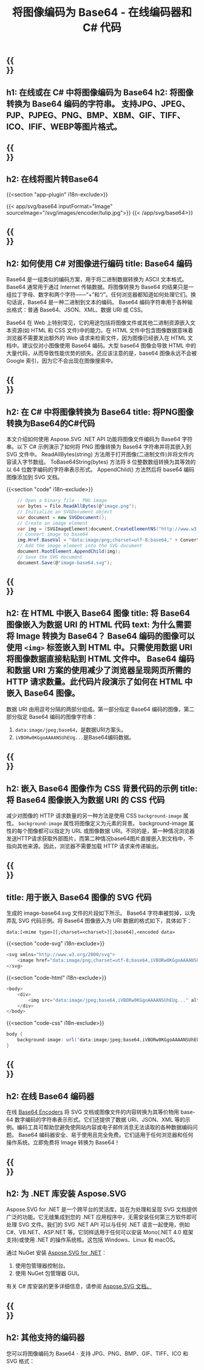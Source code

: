 ﻿---
translation: true
template: /templates/_template-encoder.md
title: 将图像编码为 Base64 - 在线编码器和 C# 代码
url: /net/base64-encoder/
description: 在线或在 C# 代码中将图像转换为 Base64。 使用编码为数据 URI 的 Base64 图像将它们嵌入 HTML、CSS 或 JSON。
---

{{<section banner>}}
---
h1: 在线或在 C# 中将图像编码为 Base64
h2: 将图像转换为 Base64 编码的字符串。 支持JPG、JPEG、PJP、PJPEG、PNG、BMP、XBM、GIF、TIFF、ICO、IFIF、WEBP等图片格式。
---

{{<section text-plugin>}}
---
h2: 在线将图片转Base64
---

{{<section "app-plugin" i18n-exclude>}}

{{< app/svg/base64 inputFormat="Image" sourceImage="/svg/images/encoder/tulip.jpg">}}
{{< /app/svg/base64>}} 

{{<section base64>}}
---
h2: 如何使用 C# 对图像进行编码
title: Base64 编码
---

Base64 是一组类似的编码方案，用于将二进制数据转换为 ASCII 文本格式。 Base64 通常用于通过 Internet 传输数据。将图像转换为 Base64 的结果只是一组拉丁字母、数字和两个字符——“+”和“/”。任何浏览器都知道如何处理它们。换句话说，Base64 是一种二进制到文本的编码。 Base64 编码字符串用于各种输出格式：普通 Base64、JSON、XML、数据 URI 或 CSS。

 Base64 在 Web 上特别常见，它的用途包括将图像文件或其他二进制资源嵌入文本资源(如 HTML 和 CSS 文件)中的能力。在 HTML 文件中包含图像数据意味着浏览器不需要发出额外的 Web 请求来检索文件，因为图像已经嵌入在 HTML 文档中。建议仅对小图像使用 Base64 编码。大型 base64 图像会导致 HTML 中的大量代码，从而导致性能优势的损失。还应该注意的是，base64 图像永远不会被 Google 索引，因为它不会出现在图像搜索中。

{{<section demos>}}
---
h2: 在 C# 中将图像转换为 Base64
title: 将PNG图像转换为Base64的C#代码
---

本文介绍如何使用 Aspose.SVG .NET API 功能将图像文件编码为 Base64 字符串。以下 C# 示例演示了如何将 PNG 图像转换为 Base64 字符串并将其嵌入到 SVG 文件中。 ReadAllBytes(string) 方法用于打开图像(二进制文件)并将文件内容读入字节数组。 ToBase64String(bytes) 方法将 8 位整数数组转换为其等效的以 64 位数字编码的字符串表示形式。 AppendChild() 方法然后将 base64 编码图像添加到 SVG 文档。

{{<section "code" i18n-exclude>}}

```cs
    // Open a binary file - PNG image
    var bytes = File.ReadAllBytes(@"image.png");
    // Initialize an SVGDocument object
    var document = new SVGDocument();
    // Create an image element
    var img = (SVGImageElement)document.CreateElementNS("http://www.w3.org/2000/svg", "image");
    // Convert image to base64
    img.Href.BaseVal = "data:image/png;charset=utf-8;base64," + Convert.ToBase64String(bytes);
    // Add the image element into the SVG document
    document.RootElement.AppendChild(img);
    // Save the SVG document
    document.Save(@"image-base64.svg");
```

{{<section html>}}
---
h2: 在 HTML 中嵌入 Base64 图像
title: 将 Base64 图像嵌入为数据 URI 的 HTML 代码
text: 为什么需要将 Image 转换为 Base64？ Base64 编码的图像可以使用 `<img>` 标签嵌入到 HTML 中。只需使用数据 URI 将图像数据直接粘贴到 HTML 文件中。 Base64 编码和数据 URI 方案的使用减少了浏览器呈现网页所需的 HTTP 请求数量。此代码片段演示了如何在 HTML 中嵌入 Base64 图像。
---

数据 URI 由用逗号分隔的两部分组成。第一部分指定 Base64 编码的图像，第二部分指定 Base64 编码的图像字符串：
1. `data:image/jpeg;base64`，是数据URI方案头。
1. `iVBORw0KGgoAAAANSUhEUg...`是Base64编码数据。

{{<section css>}}
---
h2: 嵌入 Base64 图像作为 CSS 背景代码的示例
title: 将 Base64 图像嵌入为数据 URI 的 CSS 代码
---

减少对图像的 HTTP 请求数量的另一种方法是使用 CSS `background-image` 属性。 `background-image` 属性将图像定义为元素的背景。 background-image 属性的每个图像都可以指定为 URL 或图像数据 URI。不同的是，第一种情况浏览器发送HTTP请求获取外部图片，而第二种情况base64图片直接嵌入到文档中，不指向其他来源。因此，浏览器不需要加载 HTTP 请求来传递输出。

{{<section svg>}}
---
title: 用于嵌入 Base64 图像的 SVG 代码
---

生成的 image-base64.svg 文件的片段如下所示。 Base64 字符串被剪掉，以免弄乱 SVG 代码示例。将 Base64 图像嵌入为 URI 数据的格式如下，具体如下：

`data:[<mime type>][;charset=<charset>][;base64],<encoded data>`


{{<section "code-svg" i18n-exclude>}}

```cs
<svg xmlns="http://www.w3.org/2000/svg">
	<image href="data:image/png;charset=utf-8;base64,iVBORw0KGgoAAAANSUhEUg..." alt="Red border"/>
</svg>
```

{{<section "code-html" i18n-exclude>}}

```cs
<body>
    <div>
        <img src="data:image/jpeg;base64,iVBORw0KGgoAAAANSUhEUg..." alt="Red border">
    </div>
</body>
```

{{<section "code-css" i18n-exclude>}}

```cs
body {
    background-image: url('data:image/jpeg;base64,iVBORw0KGgoAAAANSUhEUg...');
}
```

{{<section encoder-online>}}
---
h2: 在线 Base64 编码器
---

在线 <a href="https://products.aspose.app/svg/{{lang}}/encoding" target="_blank">Base64 Encoders</a> 将 SVG 文档或图像文件的内容转换为其等价物用 base-64 数字编码的字符串表示形式。它们还提供了数据 URI、JSON、XML 等的示例。编码工具可帮助您避免使网站内容或电子邮件消息无法读取的各种数据编码问题。 Base64 编码器安全、易于使用且完全免费。它们适用于任何浏览器和任何操作系统。立即免费将 Image 转换为 Base64！

{{<section installing>}}
---
h2: 为 .NET 库安装 Aspose.SVG
---

Aspose.SVG for .NET 是一个跨平台的灵活库，旨在为处理和呈现 SVG 文档提供广泛的功能。它无缝集成到您的 .NET 应用程序中，无需安装任何第三方软件即可处理 SVG 文件。我们的 SVG .NET API 可以与任何 .NET 语言一起使用，例如 C#、VB.NET、ASP.NET 等。它同样适用于任何可以安装 Mono(.NET 4.0 框架支持)或使用 .NET 的操作系统核。这包括 Windows、Linux 和 macOS。

通过 NuGet 安装 <a href="https://www.nuget.org/packages/Aspose.SVG" target="_blank">Aspose.SVG for .NET</a>：
1. 使用包管理器控制台。
1. 使用 NuGet 包管理器 GUI。

有关 C# 库安装的更多详细信息，请参阅 [Aspose.SVG 文档。](https://docs.aspose.com/svg/net/getting-started/installation/)

{{<section other-encoders>}}
---
h2: 其他支持的编码器
---

您可以将图像编码为 Base64 - 支持 JPG、PNG、BMP、GIF、TIFF、ICO 和 SVG 格式：